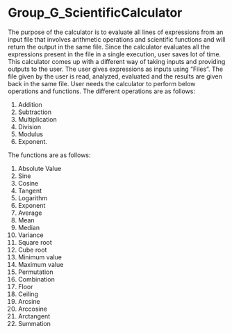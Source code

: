 # Group_G_ScientificCalculator
The purpose of the calculator is to evaluate all lines of expressions from an input file that involves arithmetic operations and scientific functions and will return the output in the same file. Since the calculator evaluates all the expressions present in the file in a single execution, user saves lot of time. This calculator comes up with a different way of taking inputs and providing outputs to the user.
The user gives expressions as inputs using “Files”. The file given by the user is read, analyzed, evaluated and the results are given back in the same file.
User needs the calculator to perform below operations and functions.
The different operations are as follows:
1. Addition
2. Subtraction
3. Multiplication
4. Division
5. Modulus
6. Exponent.

The functions are as follows:
1. Absolute Value
2. Sine
3. Cosine
4. Tangent
5. Logarithm
6. Exponent
7. Average
8. Mean
9. Median
10. Variance
11. Square root
12. Cube root
13. Minimum value
14. Maximum value
15. Permutation
16. Combination
17. Floor
18. Ceiling
19. Arcsine
20. Arccosine
21. Arctangent
22. Summation
